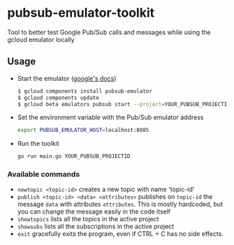 # pubsub-emulator-toolkit
Tool to better test Google Pub/Sub calls and messages while using the gcloud emulator locally

## Usage
* Start the emulator ([google's docs](https://cloud.google.com/pubsub/docs/emulator))
  ```bash
  $ gcloud components install pubsub-emulator
  $ gcloud components update
  $ gcloud beta emulators pubsub start --project=YOUR_PUBSUB_PROJECTID
* Set the environment variable with the Pub/Sub emulator address
  ```bash
  export PUBSUB_EMULATOR_HOST=localhost:8085
* Run the toolkit
  ```bash
  go run main.go YOUR_PUBSUB_PROJECTID
  
### Available commands
* `newtopic <topic-id>` creates a new topic with name 'topic-id'
* `publish <topic-id> <data> <attributes>` publishes on `topic-id` the message `data` with attributes `attributes`. This is mostly hardcoded, but you can change the message easily in the code itself
* `showtopics` lists all the topics in the active project
* `showsubs` lists all the subscriptions in the active project
* `exit` gracefully exits the program, even if CTRL + C has no side effects.
